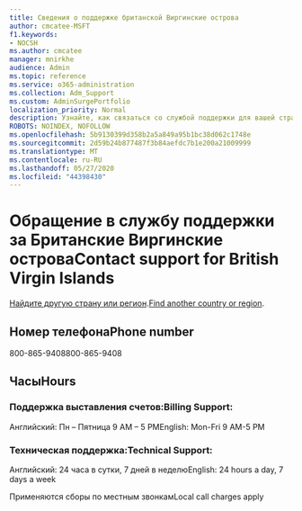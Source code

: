```yaml
---
title: Сведения о поддержке британской Виргинские острова
author: cmcatee-MSFT
f1.keywords:
- NOCSH
ms.author: cmcatee
manager: mnirkhe
audience: Admin
ms.topic: reference
ms.service: o365-administration
ms.collection: Adm_Support
ms.custom: AdminSurgePortfolio
localization_priority: Normal
description: Узнайте, как связаться со службой поддержки для вашей страны или региона.
ROBOTS: NOINDEX, NOFOLLOW
ms.openlocfilehash: 5b9130399d358b2a5a849a95b1bc38d062c1748e
ms.sourcegitcommit: 2d59b24b877487f3b84aefdc7b1e200a21009999
ms.translationtype: MT
ms.contentlocale: ru-RU
ms.lasthandoff: 05/27/2020
ms.locfileid: "44398430"
---
```

# <a name="contact-support-for-british-virgin-islands"></a><span data-ttu-id="3cb83-103">Обращение в службу поддержки за Британские Виргинские острова</span><span class="sxs-lookup"><span data-stu-id="3cb83-103">Contact support for British Virgin Islands</span></span>

<span data-ttu-id="3cb83-104">[Найдите другую страну или регион](../contact-support-for-business-products.md).</span><span class="sxs-lookup"><span data-stu-id="3cb83-104">[Find another country or region](../contact-support-for-business-products.md).</span></span>

## <a name="phone-number"></a><span data-ttu-id="3cb83-105">Номер телефона</span><span class="sxs-lookup"><span data-stu-id="3cb83-105">Phone number</span></span>
<span data-ttu-id="3cb83-106">800-865-9408</span><span class="sxs-lookup"><span data-stu-id="3cb83-106">800-865-9408</span></span>

## <a name="hours"></a><span data-ttu-id="3cb83-107">Часы</span><span class="sxs-lookup"><span data-stu-id="3cb83-107">Hours</span></span>
### <a name="billing-support"></a><span data-ttu-id="3cb83-108">Поддержка выставления счетов:</span><span class="sxs-lookup"><span data-stu-id="3cb83-108">Billing Support:</span></span>

<span data-ttu-id="3cb83-109">Английский: Пн – Пятница 9 AM – 5 PM</span><span class="sxs-lookup"><span data-stu-id="3cb83-109">English: Mon-Fri 9 AM-5 PM</span></span>

### <a name="technical-support"></a><span data-ttu-id="3cb83-110">Техническая поддержка:</span><span class="sxs-lookup"><span data-stu-id="3cb83-110">Technical Support:</span></span>

<span data-ttu-id="3cb83-111">Английский: 24 часа в сутки, 7 дней в неделю</span><span class="sxs-lookup"><span data-stu-id="3cb83-111">English: 24 hours a day, 7 days a week</span></span>

<span data-ttu-id="3cb83-112">Применяются сборы по местным звонкам</span><span class="sxs-lookup"><span data-stu-id="3cb83-112">Local call charges apply</span></span>
